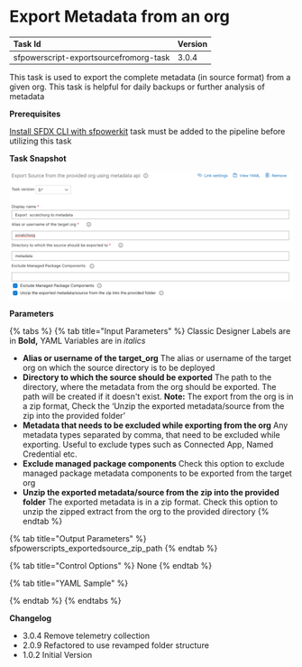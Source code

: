 # Export Metadata from an org

| Task Id | Version |
| :--- | :--- |
| sfpowerscript-exportsourcefromorg-task | 3.0.4 |

This task is used to export the complete metadata \(in source format\) from a given org. This task is helpful for daily backups or further analysis of metadata

**Prerequisites**

[Install SFDX CLI with sfpowerkit](install-sfdx-cli-with-sfpowerkit.md)  task must be added to the pipeline before utilizing this task

**Task Snapshot**

![](../../../.gitbook/assets/export-source-metadata.png)

**Parameters**

{% tabs %}
{% tab title="Input Parameters" %}
Classic Designer Labels are in **Bold,**  YAML Variables are in _italics_

* **Alias or username of the target\_org**  The alias or username of the target org  on which the source directory is to be deployed 
* **Directory to which the source should be exported** The path to the directory, where the metadata from the org should be exported. The path will be created if it doesn't exist.  **Note:** The export from the org is in a zip format, Check the ‘Unzip the exported metadata/source from the zip into the provided folder’ 
* **Metadata that needs to be excluded while exporting from the org**  Any metadata types separated by comma, that need to be excluded while exporting. Useful to exclude types such as Connected App, Named Credential etc. 
* **Exclude managed package components** Check this option to exclude managed package metadata components to be exported from the target org 
* **Unzip the exported metadata/source from the zip into the provided folder** The exported metadata is in a zip format. Check this option to unzip the zipped extract from the org to the provided directory
{% endtab %}

{% tab title="Output Parameters" %}
sfpowerscripts\_exportedsource\_zip\_path
{% endtab %}

{% tab title="Control Options" %}
None
{% endtab %}

{% tab title="YAML Sample" %}

{% endtab %}
{% endtabs %}

**Changelog**

* 3.0.4 Remove telemetry collection
* 2.0.9 Refactored to use revamped folder structure
* 1.0.2 Initial Version

